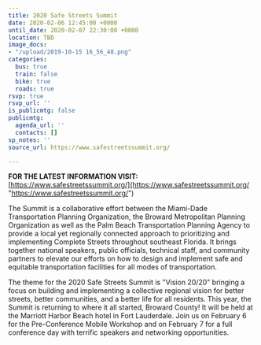```yaml
---
title: 2020 Safe Streets Summit
date: 2020-02-06 12:45:00 +0000
until_date: 2020-02-07 22:30:00 +0000
location: TBD
image_docs:
- "/upload/2019-10-15 16_56_48.png"
categories:
  bus: true
  train: false
  bike: true
  roads: true
rsvp: true
rsvp_url: ''
is_publicmtg: false
publicmtg:
  agenda_url: ''
  contacts: []
sp_notes: ''
source_url: https://www.safestreetssummit.org/

---
```

**FOR THE LATEST INFORMATION VISIT:** [https://www.safestreetssummit.org/](https://www.safestreetssummit.org/ "https://www.safestreetssummit.org/")

The Summit is a collaborative effort between the Miami-Dade Transportation Planning Organization, the Broward Metropolitan Planning Organization as well as the Palm Beach Transportation Planning Agency to provide a local yet regionally connected approach to prioritizing and implementing Complete Streets throughout southeast Florida. It brings together national speakers, public officials, technical staff, and community partners to elevate our efforts on how to design and implement safe and equitable transportation facilities for all modes of transportation.

The theme for the 2020 Safe Streets Summit is "Vision 20/20" bringing a focus on building and implementing a collective regional vision for better streets, better communities, and a better life for all residents. This year, the Summit is returning to where it all started, Broward County! It will be held at the Marriott Harbor Beach hotel in Fort Lauderdale. Join us on February 6 for the Pre-Conference Mobile Workshop and on February 7 for a full conference day with terrific speakers and networking opportunities.